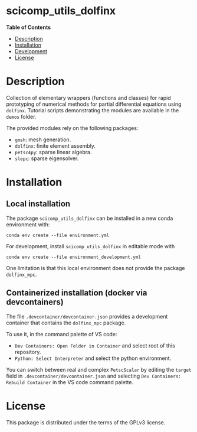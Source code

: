 # scicomp_utils_dolfinx

**Table of Contents**

- [Description](#description)
- [Installation](#installation)
- [Development](#development)
- [License](#license)

# Description

Collection of elementary wrappers (functions and classes) for rapid prototyping of numerical methods for partial differential equations using `dolfinx`. Tutorial scripts demonstrating the modules are available in the `demos` folder.

The provided modules rely on the following packages:
- `gmsh`: mesh generation.
- `dolfinx`: finite element assembly.
- `petsc4py`: sparse linear algebra.
- `slepc`: sparse eigensolver.

# Installation

## Local installation

The package `scicomp_utils_dolfinx` can be installed in a new conda environment with:

```console
conda env create --file environment.yml 
```

For development, install `scicomp_utils_dolfinx` in editable mode with

```console
conda env create --file environment_development.yml 
```

One limitation is that this local environment does not provide the package `dolfinx_mpc`.

## Containerized installation (docker via devcontainers)

The file `.devcontainer/devcontainer.json` provides a development container that contains the `dolfinx_mpc` package.

To use it, in the command palette of VS code:

- `Dev Containers: Open Folder in Container` and select root of this repository.
- `Python: Select Interpreter` and select the python environment.

You can switch between real and complex `PetscScalar` by editing the `target` field in `.devcontainer/devcontainer.json` and selecting `Dev Containers: Rebuild Container` in the VS code command palette.

# License

This package is distributed under the terms of the GPLv3 license.
